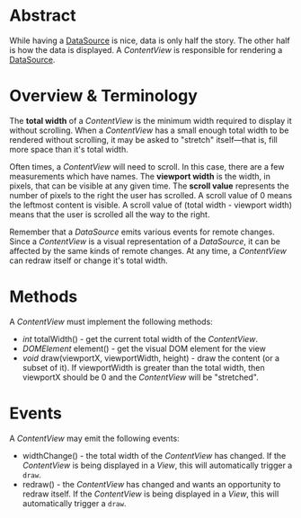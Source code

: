 # Abstract

While having a [DataSource](DATA_SOURCE.md) is nice, data is only half the story. The other half is how the data is displayed. A *ContentView* is responsible for rendering a [DataSource](DATA_SOURCE.md).

# Overview & Terminology

The **total width** of a *ContentView* is the minimum width required to display it without scrolling. When a *ContentView* has a small enough total width to be rendered without scrolling, it may be asked to "stretch" itself&mdash;that is, fill more space than it's total width.

Often times, a *ContentView* will need to scroll. In this case, there are a few measurements which have names. The **viewport width** is the width, in pixels, that can be visible at any given time. The **scroll value** represents the number of pixels to the right the user has scrolled. A scroll value of 0 means the leftmost content is visible. A scroll value of (total width - viewport width) means that the user is scrolled all the way to the right.

Remember that a *DataSource* emits various events for remote changes. Since a *ContentView* is a visual representation of a *DataSource*, it can be affected by the same kinds of remote changes. At any time, a *ContentView* can redraw itself or change it's total width.

# Methods

A *ContentView* must implement the following methods:

 * *int* totalWidth() - get the current total width of the *ContentView*.
 * *DOMElement* element() - get the visual DOM element for the view
 * *void* draw(viewportX, viewportWidth, height) - draw the content (or a subset of it). If viewportWidth is greater than the total width, then viewportX should be 0 and the *ContentView* will be "stretched".

# Events

A *ContentView* may emit the following events:

 * widthChange() - the total width of the *ContentView* has changed. If the *ContentView* is being displayed in a *View*, this will automatically trigger a `draw`.
 * redraw() - the *ContentView* has changed and wants an opportunity to redraw itself. If the *ContentView* is being displayed in a *View*, this will automatically trigger a `draw`.
